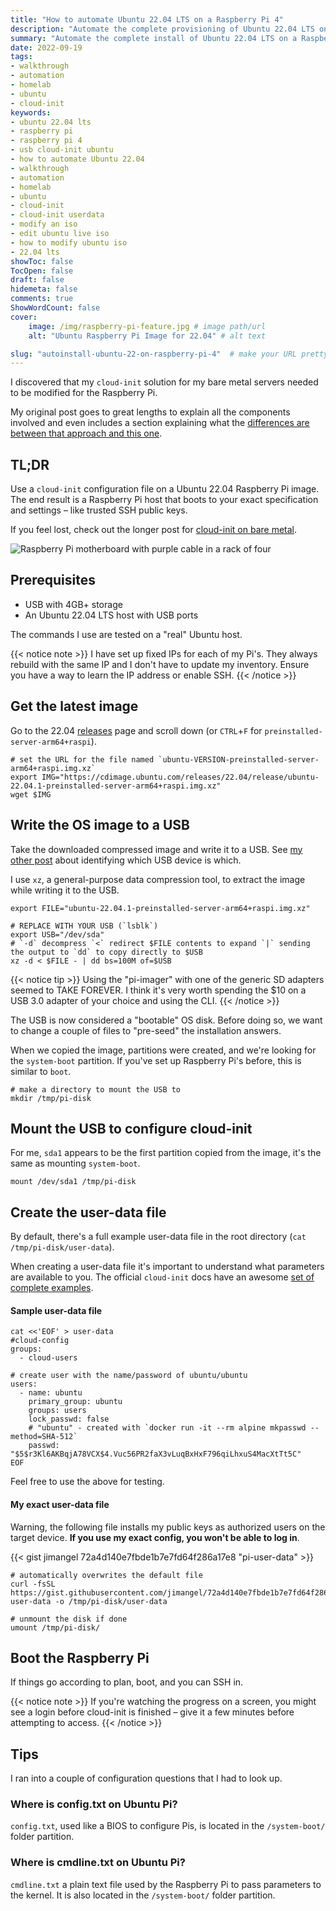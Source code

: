 ```yaml
---
title: "How to automate Ubuntu 22.04 LTS on a Raspberry Pi 4"
description: "Automate the complete provisioning of Ubuntu 22.04 LTS on a Raspberry Pi 4 using cloud-init"
summary: "Automate the complete install of Ubuntu 22.04 LTS on a Raspberry Pi 4 using cloud-init"
date: 2022-09-19
tags:
- walkthrough
- automation
- homelab
- ubuntu
- cloud-init
keywords:
- ubuntu 22.04 lts
- raspberry pi
- raspberry pi 4
- usb cloud-init ubuntu
- how to automate Ubuntu 22.04
- walkthrough
- automation
- homelab
- ubuntu
- cloud-init
- cloud-init userdata
- modify an iso
- edit ubuntu live iso
- how to modify ubuntu iso
- 22.04 lts
showToc: false
TocOpen: false
draft: false
hidemeta: false
comments: true
ShowWordCount: false
cover:
    image: /img/raspberry-pi-feature.jpg # image path/url
    alt: "Ubuntu Raspberry Pi Image for 22.04" # alt text

slug: "autoinstall-ubuntu-22-on-raspberry-pi-4"  # make your URL pretty!
---
```


I discovered that my `cloud-init` solution for my bare metal servers needed to be modified for the Raspberry Pi.

My original post goes to great lengths to explain all the components involved and even includes a section explaining what the [differences are between that approach and this one](/posts/automate-ubuntu-22-04-lts-bare-metal/#bare-metal-vs-raspberry-pi).

## TL;DR

Use a `cloud-init` configuration file on a Ubuntu 22.04 Raspberry Pi image. The end result is a Raspberry Pi host that boots to your exact specification and settings – like trusted SSH public keys.

If you feel lost, check out the longer post for [cloud-init on bare metal](/posts/automate-ubuntu-22-04-lts-bare-metal/).

![Raspberry Pi motherboard with purple cable in a rack of four](/img/pi-cloud-init.jpg)

## Prerequisites

- USB with 4GB+ storage
- An Ubuntu 22.04 LTS host with USB ports

The commands I use are tested on a "real" Ubuntu host.

{{< notice note >}}
I have set up fixed IPs for each of my Pi's. They always rebuild with the same IP and I don't have to update my inventory. Ensure you have a way to learn the IP address or enable SSH.
{{< /notice >}}

## Get the latest image

Go to the 22.04 [releases](https://cdimage.ubuntu.com/releases/22.04/release/) page and scroll down (or `CTRL`+`F`  for `preinstalled-server-arm64+raspi`).

```shell
# set the URL for the file named `ubuntu-VERSION-preinstalled-server-arm64+raspi.img.xz`
export IMG="https://cdimage.ubuntu.com/releases/22.04/release/ubuntu-22.04.1-preinstalled-server-arm64+raspi.img.xz"
wget $IMG
```

## Write the OS image to a USB

Take the downloaded compressed image and write it to a USB. See [my other post](/posts/automate-ubuntu-22-04-lts-bare-metal/#copy-the-bootable-iso-to-a-usb) about identifying which USB device is which.

I use `xz`, a general-purpose data compression tool, to extract the image while writing it to the USB.

```shell
export FILE="ubuntu-22.04.1-preinstalled-server-arm64+raspi.img.xz"

# REPLACE WITH YOUR USB (`lsblk`)
export USB="/dev/sda"
# `-d` decompress `<` redirect $FILE contents to expand `|` sending the output to `dd` to copy directly to $USB
xz -d < $FILE - | dd bs=100M of=$USB
```

{{< notice tip >}}
Using the "pi-imager" with one of the generic SD adapters seemed to TAKE FOREVER. I think it's very worth spending the $10 on a USB 3.0 adapter of your choice and using the CLI.
{{< /notice >}}

The USB is now considered a "bootable" OS disk. Before doing so, we want to change a couple of files to "pre-seed" the installation answers.

When we copied the image, partitions were created, and we're looking for the `system-boot` partition. If you've set up Raspberry Pi's before, this is similar to `boot`.

```shell
# make a directory to mount the USB to
mkdir /tmp/pi-disk
```

## Mount the USB to configure cloud-init

For me, `sda1` appears to be the first partition copied from the image, it's the same as mounting `system-boot`.

```
mount /dev/sda1 /tmp/pi-disk
```

## Create the user-data file

By default, there's a full example user-data file in the root directory (`cat /tmp/pi-disk/user-data`).

When creating a user-data file it's important to understand what parameters are available to you. The official `cloud-init` docs have an awesome [set of complete examples](https://cloudinit.readthedocs.io/en/latest/topics/examples.html).


#### Sample user-data file

```shell
cat <<'EOF' > user-data
#cloud-config
groups:
  - cloud-users

# create user with the name/password of ubuntu/ubuntu
users:
  - name: ubuntu
    primary_group: ubuntu
    groups: users
    lock_passwd: false
    # "ubuntu" - created with `docker run -it --rm alpine mkpasswd --method=SHA-512`
    passwd: "$5$r3Kl6AKBqjA78VCX$4.Vuc56PR2faX3vLuqBxHxF796qiLhxuS4MacXtTt5C"
EOF
```

Feel free to use the above for testing. 

#### My exact user-data file

Warning, the following file installs my public keys as authorized users on the target device. **If you use my exact config, you won't be able to log in**.

{{< gist jimangel 72a4d140e7fbde1b7e7fd64f286a17e8 "pi-user-data" >}}

```shell
# automatically overwrites the default file
curl -fsSL https://gist.githubusercontent.com/jimangel/72a4d140e7fbde1b7e7fd64f286a17e8/raw/b58dbff7a30bf8451019cfcf456392da4afab166/pi-user-data -o /tmp/pi-disk/user-data

# unmount the disk if done
umount /tmp/pi-disk/
```



## Boot the Raspberry Pi

If things go according to plan, boot, and you can SSH in.

{{< notice note >}}
If you're watching the progress on a screen, you might see a login before cloud-init is finished – give it a few minutes before attempting to access.
{{< /notice >}}

## Tips

I ran into a couple of configuration questions that I had to look up.

### Where is config.txt on Ubuntu Pi?

`config.txt`, used like a BIOS to configure Pis, is located in the `/system-boot/` folder partition.

### Where is cmdline.txt on Ubuntu Pi?

`cmdline.txt` a plain text file used by the Raspberry Pi to pass parameters to the kernel. It is also located in the `/system-boot/` folder partition.